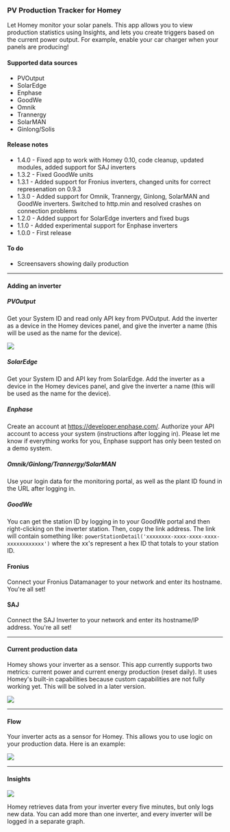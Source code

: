 ### PV Production Tracker for Homey  

Let Homey monitor your solar panels. This app allows you to view production statistics using Insights, and lets you create triggers based on the current power output. For example, enable your car charger when your panels are producing!

#### Supported data sources
* PVOutput
* SolarEdge
* Enphase
* GoodWe
* Omnik
* Trannergy
* SolarMAN
* Ginlong/Solis

#### Release notes
* 1.4.0 - Fixed app to work with Homey 0.10, code cleanup, updated modules, added support for SAJ inverters
* 1.3.2 - Fixed GoodWe units
* 1.3.1 - Added support for Fronius inverters, changed units for correct represenation on 0.9.3
* 1.3.0 - Added support for Omnik, Trannergy, Ginlong, SolarMAN and GoodWe inverters. Switched to http.min and resolved crashes on connection problems
* 1.2.0 - Added support for SolarEdge inverters and fixed bugs
* 1.1.0 - Added experimental support for Enphase inverters
* 1.0.0 - First release

#### To do
* Screensavers showing daily production

---
#### Adding an inverter
##### PVOutput
Get your System ID and read only API key from PVOutput. Add the inverter as a device in the Homey devices panel, and give the inverter a name (this will be used as the name for the device).

![](http://i.imgur.com/REJxrUg.png)

##### SolarEdge
Get your System ID and API key from SolarEdge. Add the inverter as a device in the Homey devices panel, and give the inverter a name (this will be used as the name for the device).

##### Enphase
Create an account at https://developer.enphase.com/. Authorize your API account to access your system (instructions after logging in). Please let me know if everything works for you, Enphase support has only been tested on a demo system.

##### Omnik/Ginlong/Trannergy/SolarMAN
Use your login data for the monitoring portal, as well as the plant ID found in the URL after logging in.

##### GoodWe
You can get the station ID by logging in to your GoodWe portal and then right-clicking on the inverter station. Then, copy the link address. The link will contain something like: `powerStationDetail('xxxxxxxx-xxxx-xxxx-xxxx-xxxxxxxxxxxx')` where the xx's represent a hex ID that totals to your station ID.

#### Fronius
Connect your Fronius Datamanager to your network and enter its hostname. You're all set!

#### SAJ
Connect the SAJ Inverter to your network and enter its hostname/IP address. You're all set!

---
#### Current production data

Homey shows your inverter as a sensor. This app currently supports two metrics: current power and current energy production (reset daily). It uses Homey's built-in capabilities because custom capabilities are not fully working yet. This will be solved in a later version.

![](http://i.imgur.com/Ozscz9k.png)

---
#### Flow

Your inverter acts as a sensor for Homey. This allows you to use logic on your production data. Here is an example:

![](http://i.imgur.com/HyLuawu.png)

---
#### Insights

![](http://i.imgur.com/7VZiddt.png)

Homey retrieves data from your inverter every five minutes, but only logs new data. You can add more than one inverter, and every inverter will be logged in a separate graph.

